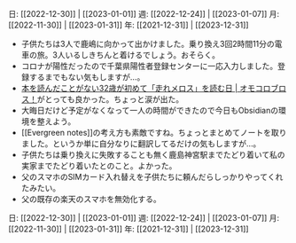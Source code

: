 日: [[2022-12-30]] | [[2023-01-01]]
週: [[2022-12-24]] | [[2023-01-07]]
月: [[2022-11-30]] | [[2023-01-31]]
年: [[2021-12-31]] | [[2023-12-31]]

- 子供たちは3人で鹿嶋に向かって出かけました。乗り換え3回2時間11分の電車の旅。3人いるしきちんと着けるでしょう。おそらく。
- コロナが陽性だったので千葉県陽性者登録センターに一応入力しました。登録するまでもない気もしますが…。
- [本を読んだことがない32歳が初めて「走れメロス」を読む日 | オモコロブロス！](https://omocoro.jp/bros/kiji/366606/)がとっても良かった。ちょっと涙が出た。
- 大晦日だけど予定がなくなって一人の時間ができたので今日もObsidianの環境を整えよう。
- [[Evergreen notes]]の考え方も素敵ですね。ちょっとまとめてノートを取りました。というか単に自分なりに翻訳してるだけの気もしますが…。
- 子供たちは乗り換えに失敗することも無く鹿島神宮駅までたどり着いて私の実家までたどり着いたとのこと。よかった。
- 父のスマホのSIMカード入れ替えを子供たちに頼んだらしっかりやってくれたみたい。
- 父の既存の楽天のスマホを無効化する。

日: [[2022-12-30]] | [[2023-01-01]]
週: [[2022-12-24]] | [[2023-01-07]]
月: [[2022-11-30]] | [[2023-01-31]]
年: [[2021-12-31]] | [[2023-12-31]]